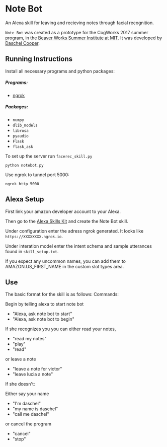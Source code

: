# Note Bot

An Alexa skill for leaving and recieving notes through facial recognition.

`Note Bot` was created as a prototype for the CogWorks 2017 summer program, in the [Beaver Works Summer Institute at MIT](https://beaverworks.ll.mit.edu/CMS/bw/bwsi). It was developed by [Daschel Cooper](https://github.com/thedashdude).

## Running Instructions

Install all necessary programs and python packages:
##### Programs:
* [ngrok](https://ngrok.com/)

##### Packages:
* `numpy`
* `dlib_models`
* `librosa`
* `pyaudio`
* `Flask`
* `flask_ask`

To set up the server run `facerec_skill.py`

```shell
python notebot.py
```

Use ngrok to tunnel port 5000:

```shell
ngrok http 5000
```

## Alexa Setup

First link your amazon developer account to your Alexa.

Then go to the [Alexa Skills Kit](https://developer.amazon.com/edw/home.html#/skills) and create the Note Bot skill.

Under configuration enter the adress ngrok generated. It looks like `https://XXXXXXXX.ngrok.io`.

Under interation model enter the intent schema and sample utterances found in `skill_setup.txt`.

If you expect any uncommon names, you can add them to AMAZON.US_FIRST_NAME in the custom slot types area.

## Use

The basic format for the skill is as follows:
Commands:

Begin by telling alexa to start note bot

- "Alexa, ask note bot to start"
- "Alexa, ask note bot to begin"

If she recognizes you you can either read your notes,

- "read my notes"
- "play"
- "read"

or leave a note

- "leave a note for victor"
- "leave lucia a note"

If she doesn't:

Either say your name

- "I'm daschel"
- "my name is daschel"
- "call me daschel"

or cancel the program

- "cancel"
- "stop"